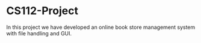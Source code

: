 # CS112-Project
In this project we have developed an online book store management system with file handling and GUI. 

